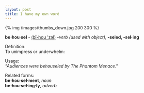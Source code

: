 ```yaml
---
layout: post
title: I have my own word
---
```


{% img /images/thumbs_down.jpg 200 300 %}

**be·hou·sel** -
[(bĭ-hou 'zəl)](http://dictionary.reference.com/help/ahd4/pronkey.html)
*-verb (used with object),* **-seled, -sel·ing**

Definition:  
To unimpress or underwhelm:

Usage:  
*"Audiences were behouseled by The Phantom Menace."*

Related forms:  
**be·hou·sel·ment**, *noun*  
**be·hou·sel·ing·ly**, *adverb*  
